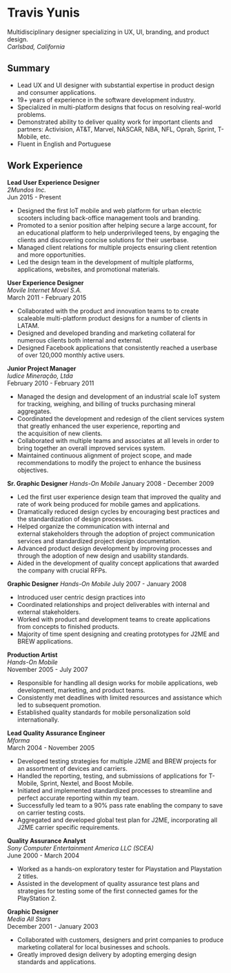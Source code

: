 # Travis Yunis
Multidisciplinary designer specializing in UX, UI, branding, and product design.  
*Carlsbad, California*

## Summary
* Lead UX and UI designer with substantial expertise in product design and consumer applications.
* 19+ years of experience in the software development industry.
* Specialized in multi-platform designs that focus on resolving real-world problems.
* Demonstrated ability to deliver quality work for important clients and partners: Activision, AT&T, Marvel, NASCAR, NBA, NFL, Oprah, Sprint, T-Mobile, etc.
* Fluent in English and Portuguese

## Work Experience
**Lead User Experience Designer**  
*2Mundos Inc.*  
Jun 2015 - Present  

* Designed the first IoT mobile and web platform for urban electric scooters including back-office management tools and branding.
* Promoted to a senior position after helping secure a large account, for an educational platform to help underprivileged teens, by engaging the clients and discovering concise solutions for their userbase.
* Managed client relations for multiple projects ensuring client retention and more opportunities.
* Led the design team in the development of multiple platforms, applications, websites, and promotional materials.

**User Experience Designer**  
*Movile Internet Movel S.A.*  
March 2011 - February 2015  

* Collaborated with the product and innovation teams to to create scaleable multi-platform product designs for a number of clients in LATAM.
* Designed and developed branding and marketing collateral for numerous clients both internal and external.
* Designed Facebook applications that consistently reached a userbase of over 120,000 monthly active users.

**Junior Project Manager**  
*Iudice Mineração, Ltda*  
February 2010 - February 2011  

* Managed the design and development of an industrial scale IoT system for tracking, weighing, and billing of trucks purchasing mineral aggregates. 
* Coordinated the development and redesign of the client services system that greatly enhanced the user experience, reporting and the acquisition of new clients.
* Collaborated with multiple teams and associates at all levels in order to bring together an overall improved services system.
* Maintained continuous alignment of project scope, and made recommendations to modify the project to enhance the business objectives.

**Sr. Graphic Designer**
*Hands-On Mobile*
January 2008 - December 2009

* Led the first user experience design team that improved the quality and rate of work being produced for mobile games and applications.
* Dramatically reduced design cycles by encouraging best practices and the standardization of design processes.
* Helped organize the communication with internal and external stakeholders through the adoption of project communication services and standardized project design documentation.
* Advanced product design development by improving processes and through the adoption of new design and usability standards.
* Aided in the development of quality concept applications that awarded the company with crucial RFPs.

**Graphic Designer**
*Hands-On Mobile*
July 2007 - January 2008
  
* Introduced user centric design practices into 
* Coordinated relationships and project deliverables with internal and external stakeholders.
* Worked with product and development teams to create applications from concepts to finished products.
* Majority of time spent designing and creating prototypes for J2ME and BREW applications.

**Production Artist**  
*Hands-On Mobile*  
November 2005 - July 2007  

* Responsible for handling all design works for mobile applications, web development, marketing, and product teams.
* Consistently met deadlines with limited resources and assistance which led to subsequent promotion.
* Established quality standards for mobile personalization sold internationally.

**Lead Quality Assurance Engineer**  
*Mforma*  
March 2004 - November 2005  

* Developed testing strategies for multiple J2ME and BREW projects for an assortment of devices and carriers.
* Handled the reporting, testing, and submissions of applications for T-Mobile, Sprint, Nextel, and Boost Mobile.
* Initiated and implemented standardized processes to streamline and perfect accurate reporting within my team.
* Successfully led team to a 90% pass rate enabling the company to save on carrier testing costs.
* Aggregated and developed global test plan for J2ME, incorporating all J2ME carrier specific requirements.

**Quality Assurance Analyst**  
*Sony Computer Entertainment America LLC (SCEA)*  
June 2000 - March 2004  

* Worked as a hands-on exploratory tester for Playstation and Playstation 2 titles.
* Assisted in the development of quality assurance test plans and strategies for testing some of the first connected games for the PlayStation 2.

**Graphic Designer**  
*Media All Stars*  
December 2001 - January 2003  

* Collaborated with customers, designers and print companies to produce
marketing collateral for local businesses and schools.
* Greatly improved design delivery by adopting emerging design standards and applications.
